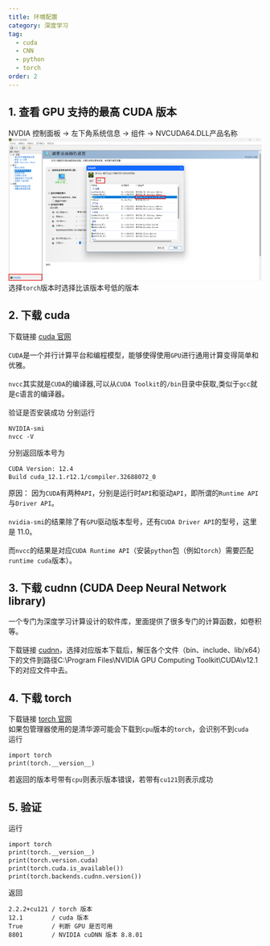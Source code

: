 ```yaml
---
title: 环境配置
category: 深度学习
tag:
  - cuda
  - CNN
  - python
  - torch
order: 2
---
```


## 1. 查看 GPU 支持的最高 CUDA 版本
NVDIA 控制面板 -> 左下角系统信息 -> 组件 -> NVCUDA64.DLL产品名称 \
![](../../.vuepress/public/assets/images/GPUdriver.png "GPU 驱动版本")
选择`torch`版本时选择比该版本号低的版本

## 2. 下载 cuda
下载链接 [cuda 官网](https://developer.nvidia.com/cuda-downloads) \
\
`CUDA`是一个并行计算平台和编程模型，能够使得使用`GPU`进行通用计算变得简单和优雅。 \
\
`nvcc`其实就是`CUDA`的编译器,可以从`CUDA Toolkit`的`/bin`目录中获取,类似于`gcc`就是c语言的编译器。\
\
验证是否安装成功
分别运行
```shell
NVIDIA-smi
nvcc -V
```
分别返回版本号为
```
CUDA Version: 12.4
Build cuda_12.1.r12.1/compiler.32688072_0
```
原因：
因为`CUDA`有两种`API`，分别是运行时`API`和驱动`API`，即所谓的`Runtime API`与`Driver API`。\
\
`nvidia-smi`的结果除了有`GPU`驱动版本型号，还有`CUDA Driver API`的型号，这里是 11.0。\
\
而`nvcc`的结果是对应`CUDA Runtime API`（安装`python`包（例如`torch`）需要匹配`runtime cuda`版本）。

## 3. 下载 cudnn (CUDA Deep Neural Network library)
一个专门为深度学习计算设计的软件库，里面提供了很多专门的计算函数，如卷积等。 \
\
下载链接 [cudnn](https://developer.nvidia.com/rdp/cudnn-archive)，选择对应版本下载后，解压各个文件（bin、include、lib/x64）下的文件到路径C:\Program Files\NVIDIA GPU Computing Toolkit\CUDA\v12.1下的对应文件中去。

## 4. 下载 torch
下载链接 [torch 官网](https://pytorch.org/) \
如果包管理器使用的是清华源可能会下载到`cpu`版本的`torch`，会识别不到`cuda`\
运行
```
import torch
print(torch.__version__)
```
若返回的版本号带有`cpu`则表示版本错误，若带有`cu121`则表示成功

## 5. 验证
运行
```
import torch
print(torch.__version__)
print(torch.version.cuda)
print(torch.cuda.is_available())
print(torch.backends.cudnn.version())
```
返回
```
2.2.2+cu121 / torch 版本
12.1        / cuda 版本
True        / 判断 GPU 是否可用
8801        / NVIDIA cuDNN 版本 8.8.01
```
